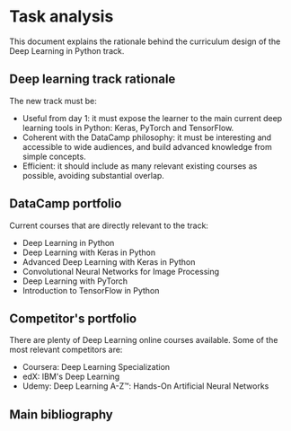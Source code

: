 # Task analysis

This document explains the rationale behind the curriculum design of the Deep Learning in Python track.

## Deep learning track rationale 

The new track must be: 
  * Useful from day 1: it must expose the learner to the main current deep learning tools in Python: Keras, PyTorch and TensorFlow.
  * Coherent with the DataCamp philosophy: it must be interesting and accessible to wide audiences, and build advanced knowledge from simple concepts.
  * Efficient: it should include as many relevant existing courses as possible, avoiding substantial overlap.

## DataCamp portfolio

Current courses that are directly relevant to the track:

  * Deep Learning in Python
  * Deep Learning with Keras in Python
  * Advanced Deep Learning with Keras in Python
  * Convolutional Neural Networks for Image Processing
  * Deep Learning with PyTorch
  * Introduction to TensorFlow in Python

## Competitor's portfolio

There are plenty of Deep Learning online courses available. Some of the most relevant competitors are:

  * Coursera: Deep Learning Specialization
  * edX: IBM's Deep Learning
  * Udemy: Deep Learning A-Z™: Hands-On Artificial Neural Networks

## Main bibliography
